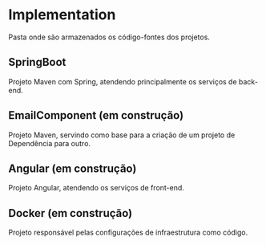# Implementation
Pasta onde são armazenados os código-fontes dos projetos. 
## SpringBoot
Projeto Maven com Spring, atendendo principalmente os serviços de back-end.
## EmailComponent (em construção)
Projeto Maven, servindo como base para a criação de um projeto de Dependência para outro.
## Angular (em construção)
Projeto Angular, atendendo os serviços de front-end.
## Docker (em construção)
Projeto responsável pelas configurações de infraestrutura como código.
